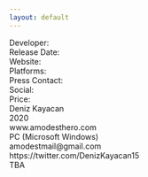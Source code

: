 ```yaml
---
layout: default
---
```



<section class="container">
    <div class="left-half">
      <article>
       Developer:<br>
       Release Date:<br>
       Website:<br>
       Platforms:<br>
       Press Contact:<br>
       Social:<br>
       Price:
      </article>
    </div>
    <div class="right-half">
      <article>
        Deniz Kayacan<br>
        2020<br>
        www.amodesthero.com<br>
        PC (Microsoft Windows)<br>
        amodestmail@gmail.com<br>
        https://twitter.com/DenizKayacan15<br>
        TBA
      </article>
    </div>
  </section>
 